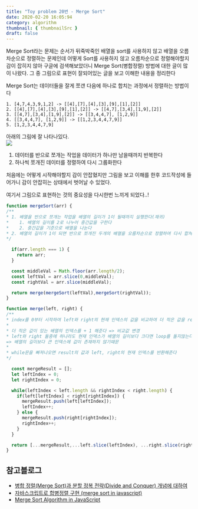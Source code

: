 ```yaml
---
title: "Toy problem 20번 - Merge Sort"
date: 2020-02-20 16:05:94
category: algorithm
thumbnail: { thumbnailSrc }
draft: false
---
```


Merge Sort라는 문제는 순서가 뒤죽박죽인 배열을 sort를 사용하지 않고 배열을 오름차순으로 정렬하는 문제인데 어떻게 Sort를 사용하지 않고 오름차순으로 정렬해야할지 감이 잡히지 않아 구글에 검색해보았더니 Merge Sort(병합정렬) 방법에 대한 글이 많이 나왔다. 그 중 그림으로 표현이 잘되어있는 글을 보고 이해한 내용을 정리한다


Merge Sort는 데이터들을 잘게 쪼갠 다음에 하나로 합치는 과정에서 정렬하는 방법이다

```
1. [4,7,4,3,9,1,2] -> [[4],[7],[4],[3],[9],[1],[2]]
2. [[4],[7],[4],[3],[9],[1],[2]] -> [[4,7],[3,4],[1,9],[2]]
3. [[4,7],[3,4],[1,9],[2]] -> [[3,4,4,7], [1,2,9]]
4. [[3,4,4,7], [1,2,9]] -> [[1,2,3,4,4,7,9]]
5. [1,2,3,4,4,7,9]
```

아래의 그림에 잘 나타나있다.  
![](https://images.velog.io/images/yhe228/post/6f5d2a47-b6b5-4bff-8a7f-60a1dd34240e/image.png)  

1. 데이터를 반으로 쪼개는 작업을 데이터가 하나만 남을때까지 반복한다
2. 하나씩 쪼개진 데이터를 정렬하여 다시 그룹화한다


처음에는 어떻게 시작해야할지 감이 안잡혔지만 그림을 보고 이해를 한후 코드작성에 들어가니 감이 안잡히는 상태에서 벗어날 수 있었다.

여기서 그림으로 표현하는 것의 중요성을 다시한번 느끼게 되었다..!

```js
function mergeSort(arr) {
/**
* 1. 배열을 반으로 쪼개는 작업을 배열의 길이가 1이 될때까지 실행한다(재귀)
*    1. 배열의 길이를 2로 나누어 중간값을 구한다
*    2. 중간값을 기준으로 배열을 나눈다
* 2. 배열의 길이가 1이 되면 반으로 쪼개진 두개의 배열을 오름차순으로 정렬하여 다시 합쳐준다. 
*/

  if(arr.length === 1) {
    return arr;
  }

  const middleVal = Math.floor(arr.length/2);
  const leftVal = arr.slice(0,middleVal);
  const rightVal = arr.slice(middleVal);

  return merge(mergeSort(leftVal),mergeSort(rightVal));
}

function merge(left, right) {
/**
* index를 0부터 시작하여 left와 right의 현재 인덱스의 값을 비교하여 더 작은 값을 result에 넣어준다
* 
* 더 작은 값이 있는 배열의 인덱스를 + 1 해준다 => 비교값 변경
* left와 right 둘중에 하나라도 현재 인덱스가 배열의 길이보다 크다면 loop를 돌지않는다
=> 배열의 길이보다 큰 인덱스에 값이 존재하지 않기때문
* 
* while문을 빠져나오면 result의 값과 left, right의 현재 인덱스를 반환해준다
*/

  const mergeResult = [];
  let leftIndex = 0;
  let rightIndex = 0;

  while(leftIndex < left.length && rightIndex < right.length) {
    if(left[leftIndex] < right[rightIndex]) {
      mergeResult.push(left[leftIndex]);
      leftIndex++;
    } else {
      mergeResult.push(right[rightIndex]);
      rightIndex++;
    }
  }

  return [...mergeResult,...left.slice(leftIndex), ...right.slice(rightIndex)];
}
```


## 참고블로그
- [병합 정렬(Merge Sort)과 분할 정복 전략(Divide and Conquer) 개념에 대하여](https://im-developer.tistory.com/134)
- [자바스크립트로 합병정렬 구현 (merge sort in javascript)](https://loving-wright-d0eedb.netlify.com/blog/merge-sort-in-javascript)
- [Merge Sort Algorithm in JavaScript](https://medium.com/javascript-in-plain-english/javascript-merge-sort-3205891ac060)
